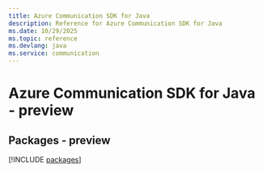 ```yaml
---
title: Azure Communication SDK for Java
description: Reference for Azure Communication SDK for Java
ms.date: 10/29/2025
ms.topic: reference
ms.devlang: java
ms.service: communication
---
```

# Azure Communication SDK for Java - preview
## Packages - preview
[!INCLUDE [packages](communication-index.md)]